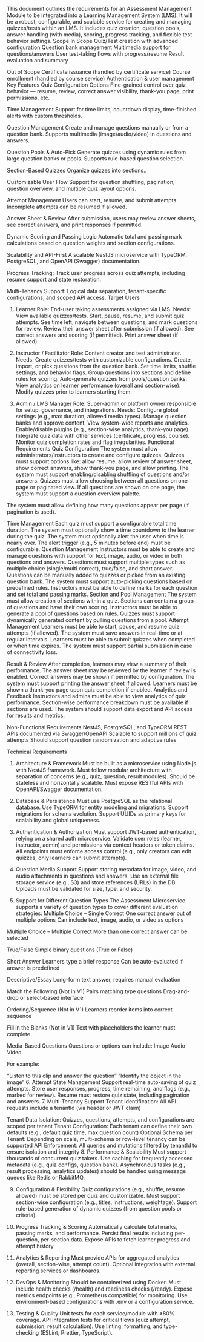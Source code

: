 This document outlines the requirements for an Assessment Management Module to be integrated into a Learning Management System (LMS). It will be a robust, configurable, and scalable service for creating and managing quizzes/tests within an LMS. It includes quiz creation, question pools, answer handling (with media), scoring, progress tracking, and flexible test behavior settings.
Scope
In Scope
Quiz/Test creation with advanced configuration
Question bank management
Multimedia support for questions/answers
User test-taking flows with progress/resume
Result evaluation and summary


Out of Scope
Certificate issuance (handled by certificate service)
Course enrollment (handled by course service)
Authentication & user management
Key Features
Quiz Configuration Options
 Fine-grained control over quiz behavior — resume, review, correct answer visibility, thank-you page, print permissions, etc.


Time Management
 Support for time limits, countdown display, time-finished alerts with custom thresholds.


Question Management
 Create and manage questions manually or from a question bank. Supports multimedia (image/audio/video) in questions and answers.


Question Pools & Auto-Pick
 Generate quizzes using dynamic rules from large question banks or pools. Supports rule-based question selection.


Section-Based Quizzes
 Organize quizzes into sections..


Customizable User Flow
 Support for question shuffling, pagination, question overview, and multiple quiz layout options.


Attempt Management
 Users can start, resume, and submit attempts. Incomplete attempts can be resumed if allowed.


Answer Sheet & Review
 After submission, users may review answer sheets, see correct answers, and print responses if permitted.


Dynamic Scoring and Passing Logic
 Automatic total and passing mark calculations based on question weights and section configurations.


Scalability and API-First
 A scalable NestJS microservice with TypeORM, PostgreSQL, and OpenAPI (Swagger) documentation.


Progress Tracking: Track user progress across quiz attempts, including resume support and state restoration.


Multi-Tenancy Support: Logical data separation, tenant-specific configurations, and scoped API access.
Target Users
1. Learner
Role: End-user taking assessments assigned via LMS.
Needs:
View available quizzes/tests.
Start, pause, resume, and submit quiz attempts.
See time left, navigate between questions, and mark questions for review.
Review their answer sheet after submission (if allowed).
See correct answers and scoring (if permitted).
Print answer sheet (if allowed).
2. Instructor / Facilitator
Role: Content creator and test administrator.
Needs:
Create quizzes/tests with customizable configurations.
Create, import, or pick questions from the question bank.
Set time limits, shuffle settings, and behavior flags.
Group questions into sections and define rules for scoring.
Auto-generate quizzes from pools/question banks.
View analytics on learner performance (overall and section-wise).
Modify quizzes prior to learners starting them.


3. Admin / LMS Manager
Role: Super-admin or platform owner responsible for setup, governance, and integrations.
Needs:
Configure global settings (e.g., max duration, allowed media types).
Manage question banks and approve content.
View system-wide reports and analytics.
Enable/disable plugins (e.g., section-wise analytics, thank-you page).
Integrate quiz data with other services (certificate, progress, course).
Monitor quiz completion rates and flag irregularities.
Functional Requirements
Quiz Configuration
The system must allow administrators/instructors to create and configure quizzes.
Quizzes must support options like: allow resume, allow review of answer sheet, show correct answers, show thank-you page, and allow printing.
The system must support enabling/disabling shuffling of questions and/or answers.
Quizzes must allow choosing between all questions on one page or paginated view.
If all questions are shown on one page, the system must support a question overview palette.


The system must allow defining how many questions appear per page (if pagination is used).


Time Management
Each quiz must support a configurable total time duration.
The system must optionally show a time countdown to the learner during the quiz.
The system must optionally alert the user when time is nearly over.
The alert trigger (e.g., 5 minutes before end) must be configurable.
Question Management
Instructors must be able to create and manage questions with support for text, image, audio, or video in both questions and answers.
Questions must support multiple types such as multiple choice (single/multi correct), true/false, and short answer.
Questions can be manually added to quizzes or picked from an existing question bank.
The system must support auto-picking questions based on predefined rules.
Instructors must be able to define marks for each question and set total and passing marks.
Section and Pool Management
The system must allow creation of sections within a quiz.
Sections can contain a group of questions and have their own scoring.
Instructors must be able to generate a pool of questions based on rules.
Quizzes must support dynamically generated content by pulling questions from a pool.
Attempt Management
Learners must be able to start, pause, and resume quiz attempts (if allowed).
The system must save answers in real-time or at regular intervals.
Learners must be able to submit quizzes when completed or when time expires.
The system must support partial submission in case of connectivity loss.


Result & Review
After completion, learners may view a summary of their performance.
The answer sheet may be reviewed by the learner if review is enabled.
Correct answers may be shown if permitted by configuration.
The system must support printing the answer sheet if allowed.
Learners must be shown a thank-you page upon quiz completion if enabled.
Analytics and Feedback
Instructors and admins must be able to view analytics of quiz performance.
Section-wise performance breakdown must be available if sections are used.
The system should support data export and API access for results and metrics.


Non-Functional Requirements
NestJS, PostgreSQL, and TypeORM
REST APIs documented via Swagger/OpenAPI
Scalable to support millions of quiz attempts
Should support question randomization and adaptive rules 


Technical Requirements
1. Architecture & Framework
Must be built as a microservice using Node.js with NestJS framework.
Must follow modular architecture with separation of concerns (e.g., quiz, question, result modules).
Should be stateless and horizontally scalable.
Must expose RESTful APIs with OpenAPI/Swagger documentation.
2. Database & Persistence
Must use PostgreSQL as the relational database.
Use TypeORM for entity modeling and migrations.
Support migrations for schema evolution.
Support UUIDs as primary keys for scalability and global uniqueness.


3. Authentication & Authorization
Must support JWT-based authentication, relying on a shared auth microservice.
Validate user roles (learner, instructor, admin) and permissions via context headers or token claims.
All endpoints must enforce access control (e.g., only creators can edit quizzes, only learners can submit attempts).


4. Question Media Support
Support storing metadata for image, video, and audio attachments in questions and answers.
Use an external file storage service (e.g., S3) and store references (URLs) in the DB.
Uploads must be validated for size, type, and security.
5. Support for Different Question Types
The Assessment Microservice supports a variety of question types to cover different evaluation strategies:
Multiple Choice – Single Correct
One correct answer out of multiple options
Can include text, image, audio, or video as options


Multiple Choice – Multiple Correct
More than one correct answer can be selected


True/False
Simple binary questions (True or False)


Short Answer
Learners type a brief response
Can be auto-evaluated if answer is predefined


Descriptive/Essay
Long-form text answer, requires manual evaluation


Match the Following (Not in V1)
Pairs matching type questions
Drag-and-drop or select-based interface


Ordering/Sequence (Not in V1)
Learners reorder items into correct sequence


Fill in the Blanks  (Not in V1)
Text with placeholders the learner must complete


Media-Based Questions
Questions or options can include:
Image
Audio
Video


For example:


“Listen to this clip and answer the question”
“Identify the object in the image”
6. Attempt State Management
Support real-time auto-saving of quiz attempts.
Store user responses, progress, time remaining, and flags (e.g., marked for review).
Resume must restore quiz state, including pagination and answers.
7. Multi-Tenancy Support
Tenant Identification: All API requests include a tenantId (via header or JWT claim)


Tenant Data Isolation: Quizzes, questions, attempts, and configurations are scoped per tenant
Tenant Configuration: Each tenant can define their own defaults (e.g., default quiz time, max question count)
Optional Schema per Tenant: Depending on scale, multi-schema or row-level tenancy can be supported
API Enforcement: All queries and mutations filtered by tenantId to ensure isolation and integrity
8. Performance & Scalability
Must support thousands of concurrent quiz takers.
Use caching for frequently accessed metadata (e.g., quiz configs, question bank).
Asynchronous tasks (e.g., result processing, analytics updates) should be handled using message queues like Redis or RabbitMQ.


9. Configuration & Flexibility
Quiz configurations (e.g., shuffle, resume allowed) must be stored per quiz and customizable.
Must support section-wise configuration (e.g., titles, instructions, weightage).
Support rule-based generation of dynamic quizzes (from question pools or criteria).


10. Progress Tracking & Scoring
Automatically calculate total marks, passing marks, and performance.
Persist final results including per-question, per-section data.
Expose APIs to fetch learner progress and attempt history.
11. Analytics & Reporting
Must provide APIs for aggregated analytics (overall, section-wise, attempt count).
Optional integration with external reporting services or dashboards.


12. DevOps & Monitoring
Should be containerized using Docker.
Must include health checks (/health) and readiness checks (/ready).
Expose metrics endpoints (e.g., Prometheus compatible) for monitoring.
Use environment-based configurations with .env or a configuration service.
13. Testing & Quality
Unit tests for each service/module with ≥80% coverage.
API integration tests for critical flows (quiz attempt, submission, result calculation).
Use linting, formatting, and type-checking (ESLint, Prettier, TypeScript).
